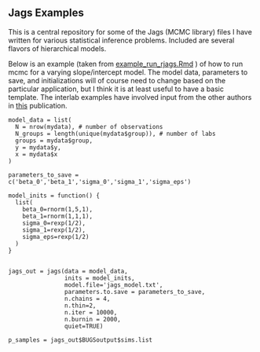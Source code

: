 ## Jags Examples

This is a central repository for some of the Jags (MCMC library) files I have written for various statistical inference problems. Included are several flavors of hierarchical models. 

Below is an example (taken from [example_run_rjags.Rmd](example_run_rjags.Rmd) ) of how to run mcmc for a varying slope/intercept model. The model data, parameters to save, and initializations will of course need to change based on the particular application, but I think it is at least useful to have a basic template. The interlab examples have involved input from the other authors in [this](https://www.nist.gov/publications/decision-tree-key-comparisons) publication.

```
model_data = list(
  N = nrow(mydata), # number of observations
  N_groups = length(unique(mydata$group)), # number of labs
  groups = mydata$group,
  y = mydata$y,
  x = mydata$x
)

parameters_to_save = c('beta_0','beta_1','sigma_0','sigma_1','sigma_eps')

model_inits = function() {
  list(
    beta_0=rnorm(1,5,1),
    beta_1=rnorm(1,1,1),
    sigma_0=rexp(1/2),
    sigma_1=rexp(1/2),
    sigma_eps=rexp(1/2)
  )
}


jags_out = jags(data = model_data,
                inits = model_inits,
                model.file='jags_model.txt',
                parameters.to.save = parameters_to_save,
                n.chains = 4,
                n.thin=2,
                n.iter = 10000,
                n.burnin = 2000,
                quiet=TRUE)

p_samples = jags_out$BUGSoutput$sims.list
```
